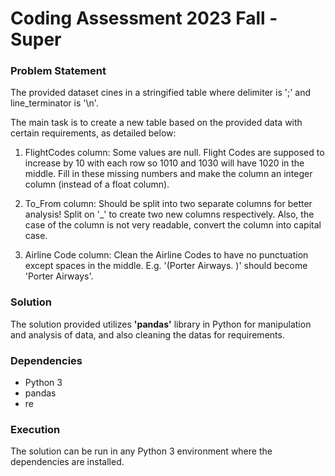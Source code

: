 # Coding Assessment 2023 Fall - Super
### Problem Statement

The provided dataset cines in a stringified table where delimiter is ';' and line_terminator is '\n'.

The main task is to create a new table based on the provided data with certain requirements, as detailed below:

1. FlightCodes column: Some values are null. Flight Codes are supposed to increase by 10 with each row so 1010 and 1030 will have 1020 in the middle. Fill in these missing numbers and make the column an integer column (instead of a float column).

2. To_From column: Should be split into two separate columns for better analysis! Split on '_' to create two new columns respectively. Also, the case of the column is not very readable, convert the column into capital case.

3. Airline Code column: Clean the Airline Codes to have no punctuation except spaces in the middle. E.g. '(Porter Airways. )' should become 'Porter Airways'.

### Solution

The solution provided utilizes **'pandas'** library in Python for manipulation and analysis of data, and also cleaning the datas for requirements.

### Dependencies
- Python 3
- pandas
- re

### Execution
The solution can be run in any Python 3 environment where the dependencies are installed. 
